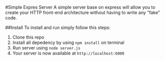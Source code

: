 #Simple Expres Server
A simple server base on express will allow you to create your HTTP front-end architecture without having to write any "fake" code.

##Install
To install and run simply follow this steps:
1. Clone this repo
2. Install all depedency by using `npm install` on terminal
3. Run server using `node server.js`
4. Your server is now available at `http://localhost:6000`
